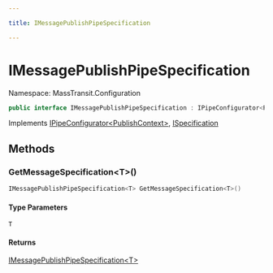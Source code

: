 ```yaml
---

title: IMessagePublishPipeSpecification

---
```


# IMessagePublishPipeSpecification

Namespace: MassTransit.Configuration

```csharp
public interface IMessagePublishPipeSpecification : IPipeConfigurator<PublishContext>, ISpecification
```

Implements [IPipeConfigurator\<PublishContext\>](../masstransit/ipipeconfigurator-1), [ISpecification](../masstransit/ispecification)

## Methods

### **GetMessageSpecification\<T\>()**

```csharp
IMessagePublishPipeSpecification<T> GetMessageSpecification<T>()
```

#### Type Parameters

`T`<br/>

#### Returns

[IMessagePublishPipeSpecification\<T\>](../masstransit-configuration/imessagepublishpipespecification-1)<br/>

